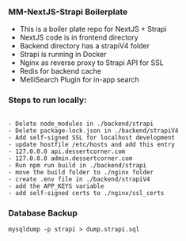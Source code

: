 ### MM-NextJS-Strapi Boilerplate

- This is a boiler plate repo for NextJS + Strapi
- NextJS code is in frontend directory
- Backend directory has a strapiV4 folder
- Strapi is running in Docker
- Nginx as reverse proxy to Strapi API for SSL
- Redis for backend cache
- MelliSearch Plugin for in-app search

### Steps to run locally:

```

- Delete node_modules in ./backend/strapi
- Delete package-lock.json in ./backend/strapiV4
- Add self-signed SSL for localhost development
- update hostfile /etc/hosts and add this entry
- 127.0.0.0 api.dessertcorner.com
- 127.0.0.0 admin.dessertcorner.com
- Run npm run build in ./backend/strapi
- move the build folder to ./nginx folder
- create .env file in ./backend/strapiV4
- add the APP_KEYS variable
- add self-signed certs to ./nginx/ssl_certs

```

### Database Backup
```
mysqldump -p strapi > dump.strapi.sql
```
